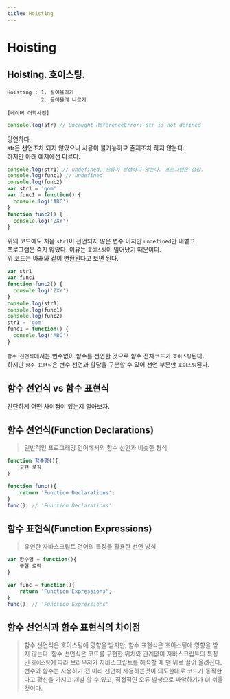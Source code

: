 ```yaml
---
title: Hoisting
---
```


# Hoisting

## Hoisting. 호이스팅.

```
Hoisting : 1. 끌어올리기
           2. 들어올려 나르기

[네이버 어학사전]
```

```javascript
console.log(str) // Uncaught ReferenceError: str is not defined
```

당연하다.<br/>
str은 선언조차 되지 않았으니 사용이 불가능하고 존재조차 하지 않는다.<br/>
하지만 아래 예제에선 다르다.

```javascript
console.log(str1) // undefined, 오류가 발생하지 않는다. 프로그램은 정상.
console.log(func1) // undefined
console.log(func2)
var str1 = 'gom'
var func1 = function() {
  console.log('ABC')
}
function func2() {
  console.log('ZXY')
}
```

위의 코드에도 처음 `str1`이 선언되지 않은 변수 이지만 `undefined`만 내뱉고<br/>
프로그램은 죽지 않았다. 이유는 `호이스팅`이 일어났기 때문이다.<br/>
위 코드는 아래와 같이 변환된다고 보면 된다.

```javascript
var str1
var func1
function func2() {
  console.log('ZXY')
}
console.log(str1)
console.log(func1)
console.log(func2)
str1 = 'gom'
func1 = function() {
  console.log('ABC')
}
```

`함수 선언식`에서는 변수없이 함수를 선언한 것으로 함수 전체코드가 `호이스팅`된다.<br/>
하지만 `함수 표현식`은 변수 선언과 할당을 구분할 수 있어 선언 부문만 `호이스팅`된다.<br/>

## 함수 선언식 vs 함수 표현식

간단하게 어떤 차이점이 있는지 알아보자.

## 함수 선언식(Function Declarations)

> 일반적인 프로그래밍 언어에서의 함수 선언과 비슷한 형식.

```javascript
function 함수명(){
    구현 로직
}

function func(){
    return 'Function Declarations';
}
func(); // 'Function Declarations'
```

## 함수 표현식(Function Expressions)

> 유연한 자바스크립트 언어의 특징을 활용한 선언 방식

```javascript
var 함수명 = function(){
    구현 로직
}

var func = function(){
    return 'Function Expressions';
}
func(); // 'Function Expressions'
```

## 함수 선언식과 함수 표현식의 차이점

> 함수 선언식은 호이스팅에 영향을 받지만, 함수 표현식은 호이스팅에 영향을 받지 않는다.
> 함수 선언식은 코드를 구현한 위치와 관계없이 자바스크립트의 특징인 `호이스팅`에 따라 브라우저가 자바스크립트를 해석할 때 맨 위로 끌어 올려진다.
> 변수와 함수는 사용하기 전 미리 선언해 사용하는것이 의도한대로 코드가 동작한다고 확신을 가지고 개발 할 수 있고, 직접적인 오류 발생으로 파악하기가 더 쉬울것이다.
